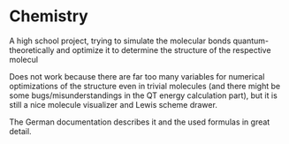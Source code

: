 Chemistry
============

A high school project, trying to simulate the molecular bonds quantum-theoretically and optimize it to determine the structure of the respective molecul

Does not work because there are far too many variables for numerical optimizations of the structure even in trivial molecules (and there might be some bugs/misunderstandings in the QT energy calculation part), but it is still a nice molecule visualizer and Lewis scheme drawer.

The German documentation describes it and the used formulas in great detail.
